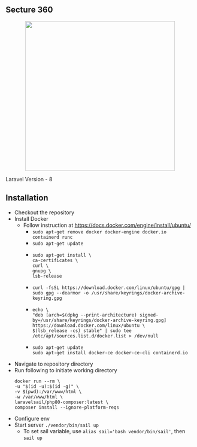 
## Secture 360

<p align="center"><a href="https://laravel.com" target="_blank"><img src="https://raw.githubusercontent.com/laravel/art/master/logo-lockup/5%20SVG/2%20CMYK/1%20Full%20Color/laravel-logolockup-cmyk-red.svg" width="400"></a></p>
    Laravel Version - 8
<p align="center">

</p>


## Installation

- Checkout the repository
- Install Docker 
  - Follow instruction at https://docs.docker.com/engine/install/ubuntu/
    - `sudo apt-get remove docker docker-engine docker.io containerd runc`
    - `sudo apt-get update`
    - ```
      sudo apt-get install \
      ca-certificates \
      curl \
      gnupg \
      lsb-release 
      ```
    - `curl -fsSL https://download.docker.com/linux/ubuntu/gpg | sudo gpg --dearmor -o /usr/share/keyrings/docker-archive-keyring.gpg`
    - ```
      echo \
      "deb [arch=$(dpkg --print-architecture) signed-by=/usr/share/keyrings/docker-archive-keyring.gpg] https://download.docker.com/linux/ubuntu \
      $(lsb_release -cs) stable" | sudo tee /etc/apt/sources.list.d/docker.list > /dev/null
      ```
    - ``` 
      sudo apt-get update
      sudo apt-get install docker-ce docker-ce-cli containerd.io
      ```
- Navigate to repository directory
- Run following to initiate working directory      
    ```
    docker run --rm \
    -u "$(id -u):$(id -g)" \
    -v $(pwd):/var/www/html \
    -w /var/www/html \
    laravelsail/php80-composer:latest \
    composer install --ignore-platform-reqs
    ```
- Configure env
- Start server `./vendor/bin/sail up`
  - To set sail variable, use `alias sail='bash vendor/bin/sail'`, then `sail up`

  
